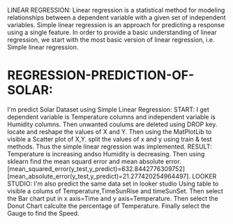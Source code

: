 LINEAR REGRESSION:
   Linear regression is a statistical method for modeling relationships between a dependent variable with a given set of independent variables.
   Simple linear regression is an approach for predicting a response using a single feature.
   In order to provide a basic understanding of linear regression, we start with the most basic version of linear regression, i.e. Simple linear regression. 
# REGRESSION-PREDICTION-OF-SOLAR:
   I'm predict Solar Dataset using Simple Linear Regression:
START:
   I get dependent variable is Temperature columns
   and independent variable is Humidity columns.
   Then unwanted coulums are deleted using DROP key.
   locate and reshape the values of X and Y.
   Then using the MatPlotLib to visible a Scatter plot of X,Y.
   split the values of x and y using train & test methods.
   Thus the simple linear regression was implemented.
RESULT:
   Temperature is increasing andso Humidity is decreasing.
   Then using sklearn find the mean squard error and mean absolute error.
          [mean_squared_error(y_test,y_predict)=632.8442776309752]
          [mean_absolute_error(y_test,y_predict)=21.277420254964497].
LOOKER STUDIO:
   I'm also predict the same data set in looker studio
   Using table to visible a colums of Temperature,TimeSunRise and timeSunSet. 
   Then select the Bar chart put in  x axis=Time and y axis=Temperature.
   Then select the Donut Chart calculte the percentage of Temperature.
   Finally select the Gauge to find the Speed.
